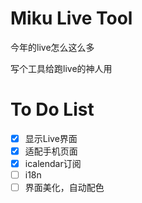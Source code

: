 # Miku Live Tool

今年的live怎么这么多

写个工具给跑live的神人用

# To Do List
- [x] 显示Live界面
- [x] 适配手机页面
- [x] icalendar订阅
- [ ] i18n
- [ ] 界面美化，自动配色